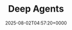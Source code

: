 ---
title: Deep Agents
slug: 20250802T045720
date: 2025-08-02T04:57:20+0000
params:
  url: https://blog.langchain.com/deep-agents/
tags:
- llm
- agent
- to-read
---
